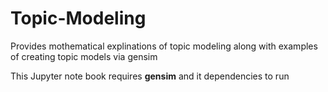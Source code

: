 # Topic-Modeling
Provides mothematical explinations of topic modeling along with examples of creating topic models via gensim

This Jupyter note book requires <b>gensim</b> and it dependencies to run

